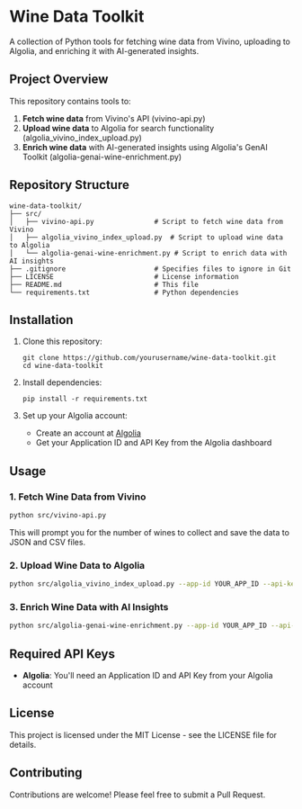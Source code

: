 # Wine Data Toolkit

A collection of Python tools for fetching wine data from Vivino, uploading to Algolia, and enriching it with AI-generated insights.

## Project Overview

This repository contains tools to:

1. **Fetch wine data** from Vivino's API (vivino-api.py)
2. **Upload wine data** to Algolia for search functionality (algolia_vivino_index_upload.py)
3. **Enrich wine data** with AI-generated insights using Algolia's GenAI Toolkit (algolia-genai-wine-enrichment.py)

## Repository Structure

```
wine-data-toolkit/
├── src/
│   ├── vivino-api.py               # Script to fetch wine data from Vivino
│   ├── algolia_vivino_index_upload.py  # Script to upload wine data to Algolia
│   └── algolia-genai-wine-enrichment.py # Script to enrich data with AI insights
├── .gitignore                      # Specifies files to ignore in Git
├── LICENSE                         # License information
├── README.md                       # This file
└── requirements.txt                # Python dependencies
```

## Installation

1. Clone this repository:
   ```
   git clone https://github.com/yourusername/wine-data-toolkit.git
   cd wine-data-toolkit
   ```

2. Install dependencies:
   ```
   pip install -r requirements.txt
   ```

3. Set up your Algolia account:
   - Create an account at [Algolia](https://www.algolia.com/)
   - Get your Application ID and API Key from the Algolia dashboard

## Usage

### 1. Fetch Wine Data from Vivino

```bash
python src/vivino-api.py
```

This will prompt you for the number of wines to collect and save the data to JSON and CSV files.

### 2. Upload Wine Data to Algolia

```bash
python src/algolia_vivino_index_upload.py --app-id YOUR_APP_ID --api-key YOUR_API_KEY --index-name your_index_name --file path/to/vivino_wines.json
```

### 3. Enrich Wine Data with AI Insights

```bash
python src/algolia-genai-wine-enrichment.py --app-id YOUR_APP_ID --api-key YOUR_API_KEY --source-index your_index_name --target-index enriched_index_name
```

## Required API Keys

- **Algolia**: You'll need an Application ID and API Key from your Algolia account

## License

This project is licensed under the MIT License - see the LICENSE file for details.

## Contributing

Contributions are welcome! Please feel free to submit a Pull Request.